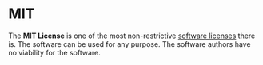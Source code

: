 # MIT

The **MIT License** is one of the most non-restrictive
[software licenses](./README.md) there is. The software can be used for any
purpose. The software authors have no viability for the software.
